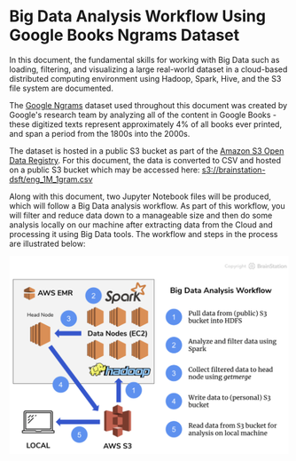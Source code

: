 # Big Data Analysis Workflow Using Google Books Ngrams Dataset
In this document, the fundamental skills for working with Big Data such as loading, filtering, and visualizing a large real-world dataset in a cloud-based distributed computing environment using Hadoop, Spark, Hive, and the S3 file system are documented.   

The [Google Ngrams](https://books.google.com/ngrams/) dataset used throughout this document was created by Google's research team by analyzing all of the content in Google Books - these digitized texts represent approximately 4% of all books ever printed, and span a period from the 1800s into the 2000s.    

The dataset is hosted in a public S3 bucket as part of the [Amazon S3 Open Data Registry](https://registry.opendata.aws/google-ngrams/). For this document, the data is converted to CSV and hosted on a public S3 bucket which may be accessed here: [s3://brainstation-dsft/eng_1M_1gram.csv](http://brainstation-dsft.s3.ca-central-1.amazonaws.com/eng_1M_1gram.csv)     

Along with this document, two Jupyter Notebook files will be produced, which will follow a Big Data analysis workflow. As part of this workflow, you will filter and reduce data down to a manageable size and then do some analysis locally on our machine after extracting data from the Cloud and processing it using Big Data tools. The workflow and steps in the process are illustrated below:

<p align="center"><img src="image/1_readme_big_data_workflow.png" width="800"" /></p>



